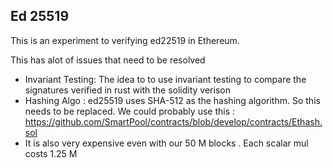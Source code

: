 ## Ed 25519 

This is an experiment to verifying ed22519 in Ethereum. 

This has alot of issues that need to be resolved

- Invariant Testing: The idea to to use invariant testing to compare the signatures verified in rust with the solidity verison
- Hashing Algo : ed25519 uses SHA-512 as the hashing algorithm. So this needs to be replaced. We could probably use this : https://github.com/SmartPool/contracts/blob/develop/contracts/Ethash.sol 
- It is also very expensive even with our 50 M blocks . Each scalar mul costs 1.25 M

